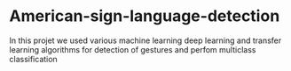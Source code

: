 # American-sign-language-detection
In this projet we used various machine learning deep learning and transfer learning algorithms for detection of gestures and perfom multiclass classification
